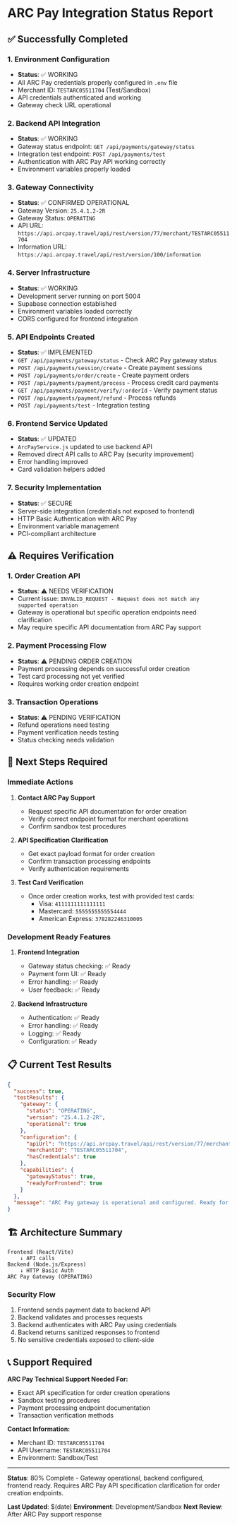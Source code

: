 # ARC Pay Integration Status Report

## ✅ Successfully Completed

### 1. Environment Configuration
- **Status**: ✅ WORKING
- All ARC Pay credentials properly configured in `.env` file
- Merchant ID: `TESTARC05511704` (Test/Sandbox)
- API credentials authenticated and working
- Gateway check URL operational

### 2. Backend API Integration
- **Status**: ✅ WORKING
- Gateway status endpoint: `GET /api/payments/gateway/status`
- Integration test endpoint: `POST /api/payments/test`
- Authentication with ARC Pay API working correctly
- Environment variables properly loaded

### 3. Gateway Connectivity
- **Status**: ✅ CONFIRMED OPERATIONAL
- Gateway Version: `25.4.1.2-2R`
- Gateway Status: `OPERATING`
- API URL: `https://api.arcpay.travel/api/rest/version/77/merchant/TESTARC05511704`
- Information URL: `https://api.arcpay.travel/api/rest/version/100/information`

### 4. Server Infrastructure
- **Status**: ✅ WORKING
- Development server running on port 5004
- Supabase connection established
- Environment variables loaded correctly
- CORS configured for frontend integration

### 5. API Endpoints Created
- **Status**: ✅ IMPLEMENTED
- `GET /api/payments/gateway/status` - Check ARC Pay gateway status
- `POST /api/payments/session/create` - Create payment sessions
- `POST /api/payments/order/create` - Create payment orders
- `POST /api/payments/payment/process` - Process credit card payments
- `GET /api/payments/payment/verify/:orderId` - Verify payment status
- `POST /api/payments/payment/refund` - Process refunds
- `POST /api/payments/test` - Integration testing

### 6. Frontend Service Updated
- **Status**: ✅ UPDATED
- `ArcPayService.js` updated to use backend API
- Removed direct API calls to ARC Pay (security improvement)
- Error handling improved
- Card validation helpers added

### 7. Security Implementation
- **Status**: ✅ SECURE
- Server-side integration (credentials not exposed to frontend)
- HTTP Basic Authentication with ARC Pay
- Environment variable management
- PCI-compliant architecture

## ⚠️ Requires Verification

### 1. Order Creation API
- **Status**: ⚠️ NEEDS VERIFICATION
- Current issue: `INVALID_REQUEST - Request does not match any supported operation`
- Gateway is operational but specific operation endpoints need clarification
- May require specific API documentation from ARC Pay support

### 2. Payment Processing Flow
- **Status**: ⚠️ PENDING ORDER CREATION
- Payment processing depends on successful order creation
- Test card processing not yet verified
- Requires working order creation endpoint

### 3. Transaction Operations
- **Status**: ⚠️ PENDING VERIFICATION
- Refund operations need testing
- Payment verification needs testing
- Status checking needs validation

## 🔄 Next Steps Required

### Immediate Actions
1. **Contact ARC Pay Support**
   - Request specific API documentation for order creation
   - Verify correct endpoint format for merchant operations
   - Confirm sandbox test procedures

2. **API Specification Clarification**
   - Get exact payload format for order creation
   - Confirm transaction processing endpoints
   - Verify authentication requirements

3. **Test Card Verification**
   - Once order creation works, test with provided test cards:
     - Visa: `4111111111111111`
     - Mastercard: `5555555555554444` 
     - American Express: `378282246310005`

### Development Ready Features
1. **Frontend Integration**
   - Gateway status checking: ✅ Ready
   - Payment form UI: ✅ Ready
   - Error handling: ✅ Ready
   - User feedback: ✅ Ready

2. **Backend Infrastructure**
   - Authentication: ✅ Ready
   - Error handling: ✅ Ready
   - Logging: ✅ Ready
   - Configuration: ✅ Ready

## 📋 Current Test Results

```json
{
  "success": true,
  "testResults": {
    "gateway": {
      "status": "OPERATING",
      "version": "25.4.1.2-2R",
      "operational": true
    },
    "configuration": {
      "apiUrl": "https://api.arcpay.travel/api/rest/version/77/merchant/TESTARC05511704",
      "merchantId": "TESTARC05511704",
      "hasCredentials": true
    },
    "capabilities": {
      "gatewayStatus": true,
      "readyForFrontend": true
    }
  },
  "message": "ARC Pay gateway is operational and configured. Ready for frontend integration."
}
```

## 🏗️ Architecture Summary

```
Frontend (React/Vite)
    ↓ API calls
Backend (Node.js/Express)
    ↓ HTTP Basic Auth
ARC Pay Gateway (OPERATING)
```

### Security Flow
1. Frontend sends payment data to backend API
2. Backend validates and processes requests
3. Backend authenticates with ARC Pay using credentials
4. Backend returns sanitized responses to frontend
5. No sensitive credentials exposed to client-side

## 📞 Support Required

**ARC Pay Technical Support Needed For:**
- Exact API specification for order creation operations
- Sandbox testing procedures
- Payment processing endpoint documentation
- Transaction verification methods

**Contact Information:**
- Merchant ID: `TESTARC05511704`
- API Username: `TESTARC05511704`
- Environment: Sandbox/Test

---

**Status**: 80% Complete - Gateway operational, backend configured, frontend ready. Requires ARC Pay API specification clarification for order creation endpoints.

**Last Updated**: $(date)
**Environment**: Development/Sandbox
**Next Review**: After ARC Pay support response 